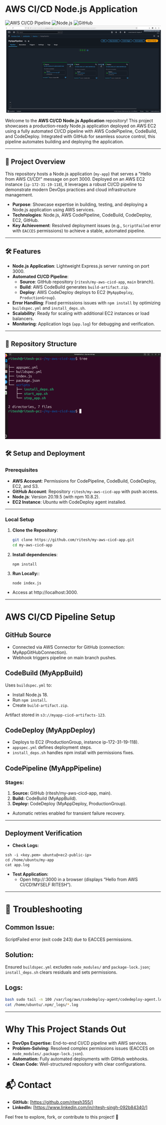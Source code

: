  # AWS CI/CD Node.js Application

![AWS CI/CD Pipeline](https://img.shields.io/badge/AWS-CodePipeline-blue) ![Node.js](https://img.shields.io/badge/Node.js-v20.19.5-green) ![GitHub](https://img.shields.io/badge/GitHub-Repository-brightgreen)
![](assets/final.png)

Welcome to the **AWS CI/CD Node.js Application** repository! This project showcases a production-ready Node.js application deployed on AWS EC2 using a fully automated CI/CD pipeline with AWS CodePipeline, CodeBuild, and CodeDeploy. Integrated with GitHub for seamless source control, this pipeline automates building and deploying the application.

---
## 🚀 Project Overview

This repository hosts a Node.js application (`my-app`) that serves a "Hello from AWS CI/CD!" message on port 3000. Deployed on an AWS EC2 instance (`ip-172-31-19-118`), it leverages a robust CI/CD pipeline to demonstrate modern DevOps practices and cloud infrastructure management.

- **Purpose**: Showcase expertise in building, testing, and deploying a Node.js application using AWS services.
- **Technologies**: Node.js, AWS CodePipeline, CodeBuild, CodeDeploy, EC2, GitHub.
- **Key Achievement**: Resolved deployment issues (e.g., `ScriptFailed` error with `EACCES` permissions) to achieve a stable, automated pipeline.

---
## 🛠️ Features

- **Node.js Application**: Lightweight Express.js server running on port 3000.
- **Automated CI/CD Pipeline**:
  - **Source**: GitHub repository (`ritesh/my-aws-cicd-app`, `main` branch).
  - **Build**: AWS CodeBuild generates `build-artifact.zip`.
  - **Deploy**: AWS CodeDeploy deploys to EC2 (`MyAppDeploy`, `ProductionGroup`).
- **Error Handling**: Fixed permissions issues with `npm install` by optimizing `buildspec.yml` and `install_deps.sh`.
- **Scalability**: Ready for scaling with additional EC2 instances or load balancers.
- **Monitoring**: Application logs (`app.log`) for debugging and verification.

 --- 

## 📁 Repository Structure
![](assets/repostructure.png)

## 🛠️ Setup and Deployment

### Prerequisites
- **AWS Account**: Permissions for CodePipeline, CodeBuild, CodeDeploy, EC2, and S3.
- **GitHub Account**: Repository `ritesh/my-aws-cicd-app` with push access.
- **Node.js**: Version 20.19.5 (with npm 10.8.2).
- **EC2 Instance**: Ubuntu with CodeDeploy agent installed.
---
### Local Setup
1. **Clone the Repository**:
   ```bash
   git clone https://github.com/ritesh/my-aws-cicd-app.git
   cd my-aws-cicd-app
   ```
2. **Install dependencies**:
   ```
   npm install
   ```
3. **Run Locally:**:
   ```
   node index.js
   ```
- Access at http://localhost:3000.

---

# AWS CI/CD Pipeline Setup

## GitHub Source
- Connected via AWS Connector for GitHub (connection: MyAppGitHubConnection).
- Webhook triggers pipeline on main branch pushes.

## CodeBuild (MyAppBuild)
Uses `buildspec.yml` to:
- Install Node.js 18.
- Run `npm install`.
- Create `build-artifact.zip`.

Artifact stored in `s3://myapp-cicd-artifacts-123`.

## CodeDeploy (MyAppDeploy)
- Deploys to EC2 (ProductionGroup, instance ip-172-31-19-118).
- `appspec.yml` defines deployment steps.
- `install_deps.sh` handles npm install with permissions fixes.

## CodePipeline (MyAppPipeline)
### Stages:
1. **Source:** GitHub (ritesh/my-aws-cicd-app, main).
2. **Build:** CodeBuild (MyAppBuild).
3. **Deploy:** CodeDeploy (MyAppDeploy, ProductionGroup).

- Automatic retries enabled for transient failure recovery.
---
 
## Deployment Verification
- **Check Logs:**
```
ssh -i <key.pem> ubuntu@<ec2-public-ip>
cd /home/ubuntu/my-app
cat app.log
```
- **Test Application:**
  - Open http://<ec2-public-ip>:3000 in a browser (displays “Hello from AWS CI/CD!MYSELF RITESH”).
---
# 🐞 Troubleshooting

## Common Issue:
ScriptFailed error (exit code 243) due to EACCES permissions.

## Solution:
Ensured `buildspec.yml` excludes `node_modules/` and `package-lock.json`; `install_deps.sh` clears residuals and sets permissions.

## Logs:
```bash
bash sudo tail -n 100 /var/log/aws/codedeploy-agent/codedeploy-agent.log
cat /home/ubuntu/.npm/_logs/*.log
```
---
# Why This Project Stands Out

- **DevOps Expertise:** End-to-end CI/CD pipeline with AWS services.  
- **Problem-Solving:** Resolved complex permissions issues (EACCES on `node_modules/.package-lock.json`).  
- **Automation:** Fully automated deployments with GitHub webhooks.  
- **Clean Code:** Well-structured repository with clear configurations.  

# 📬 Contact

- **GitHub:** [https://github.com/ritesh355/]   
- **LinkedIn:** [https://www.linkedin.com/in/ritesh-singh-092b84340/]  

Feel free to explore, fork, or contribute to this project! 🚀


    
